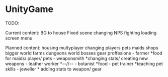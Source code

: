 # UnityGame

TODO:

Current content:
	BG to house
	Fixed scene changing
	NPS 
	fighting
	loading screen
	menu

Planned content:
	housing
	multyplayer
	changing players
	pets
	maids
	shops
	bigger world
	farms
	dungeons
	world bosses
	gear
	proffesions
		- farmer
			*food for maids/ player/ pets
		- weaponsmith
			*changing stats/ creating new weapons
		- leather worker
			*--//--
		- botanist
			*food
		- pet trainer
			*teaching pet skills
		- jeweller
			* adding stats to weapon/ gear
		